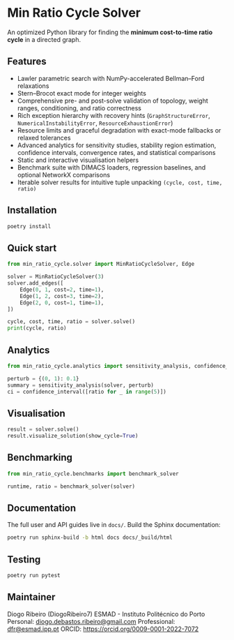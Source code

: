 # Min Ratio Cycle Solver

An optimized Python library for finding the **minimum cost-to-time ratio cycle** in a directed graph.

## Features

- Lawler parametric search with NumPy-accelerated Bellman–Ford relaxations
- Stern–Brocot exact mode for integer weights
- Comprehensive pre- and post-solve validation of topology, weight ranges, conditioning, and ratio correctness
- Rich exception hierarchy with recovery hints (`GraphStructureError`, `NumericalInstabilityError`, `ResourceExhaustionError`)
- Resource limits and graceful degradation with exact-mode fallbacks or relaxed tolerances
- Advanced analytics for sensitivity studies, stability region estimation, confidence intervals, convergence rates, and statistical comparisons
- Static and interactive visualisation helpers
- Benchmark suite with DIMACS loaders, regression baselines, and optional NetworkX comparisons
- Iterable solver results for intuitive tuple unpacking `(cycle, cost, time, ratio)`

## Installation

```bash
poetry install
```

## Quick start

```python
from min_ratio_cycle.solver import MinRatioCycleSolver, Edge

solver = MinRatioCycleSolver(3)
solver.add_edges([
    Edge(0, 1, cost=2, time=1),
    Edge(1, 2, cost=3, time=2),
    Edge(2, 0, cost=1, time=1),
])

cycle, cost, time, ratio = solver.solve()
print(cycle, ratio)
```

## Analytics

```python
from min_ratio_cycle.analytics import sensitivity_analysis, confidence_interval

perturb = {(0, 1): 0.1}
summary = sensitivity_analysis(solver, perturb)
ci = confidence_interval([ratio for _ in range(5)])
```

## Visualisation

```python
result = solver.solve()
result.visualize_solution(show_cycle=True)
```

## Benchmarking

```python
from min_ratio_cycle.benchmarks import benchmark_solver

runtime, ratio = benchmark_solver(solver)
```

## Documentation

The full user and API guides live in `docs/`. Build the Sphinx documentation:

```bash
poetry run sphinx-build -b html docs docs/_build/html
```

## Testing

```bash
poetry run pytest
```

## Maintainer

Diogo Ribeiro (DiogoRibeiro7)
ESMAD - Instituto Politécnico do Porto
Personal: diogo.debastos.ribeiro@gmail.com
Professional: dfr@esmad.ipp.pt
ORCID: https://orcid.org/0009-0001-2022-7072
